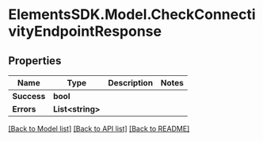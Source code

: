 # ElementsSDK.Model.CheckConnectivityEndpointResponse

## Properties

Name | Type | Description | Notes
------------ | ------------- | ------------- | -------------
**Success** | **bool** |  | 
**Errors** | **List&lt;string&gt;** |  | 

[[Back to Model list]](../README.md#documentation-for-models) [[Back to API list]](../README.md#documentation-for-api-endpoints) [[Back to README]](../README.md)

